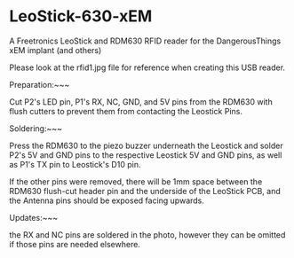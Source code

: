 # LeoStick-630-xEM
A Freetronics LeoStick and RDM630 RFID reader for the DangerousThings xEM implant (and others)

Please look at the rfid1.jpg file for reference when creating this USB reader.

Preparation:~~~

Cut P2's LED pin, P1's RX, NC, GND, and 5V pins from the RDM630 with flush cutters to prevent them from contacting the Leostick Pins.

Soldering:~~~

Press the RDM630 to the piezo buzzer underneath the Leostick and solder P2's 5V and GND pins to the respective Leostick 5V and GND pins, as well as P1's TX pin to Leostick's D10 pin.

If the other pins were removed, there will be 1mm space between the RDM630 flush-cut header pin and the underside of the LeoStick PCB, and the Antenna pins should be exposed facing upwards.

Updates:~~~

the RX and NC pins are soldered in the photo, however they can be omitted if those pins are needed elsewhere.
